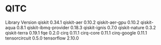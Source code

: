 # QITC
Library Version
qiskit                             0.34.1
qiskit-aer                         0.10.2
qiskit-aer-gpu                     0.10.2
qiskit-aqua                        0.8.1
qiskit-ibmq-provider               0.18.3
qiskit-ignis                       0.7.0
qiskit-nature                      0.3.2
qiskit-terra                       0.19.1
fqe                                0.2.0
cirq                               0.11.1
cirq-core                          0.11.1
cirq-google                        0.11.1
tensorcircuit                      0.5.0
tensorflow                         2.10.0
